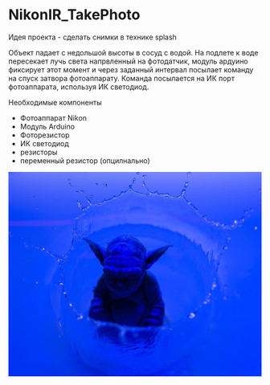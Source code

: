 # NikonIR_TakePhoto

Идея проекта - сделать снимки в технике splash 

Объект падает с недольшой высоты в сосуд с водой. На подлете к воде пересекает лучь света напрвленный на фотодатчик, модуль ардуино фиксирует этот момент и через заданный интервал посылает команду на спуск затвора фотоаппарату. Команда посылается на ИК порт фотоаппарата, используя ИК светодиод.

Необходимые компоненты
 - Фотоаппарат Nikon 
 - Модуль Arduino 
 - Фоторезистор
 - ИК светодиод
 - резисторы
 - переменный резистор (опцилнально)

![PROJECT_PHOTO](https://github.com/alex-anp/NikonIR_TakePhoto/blob/master/photo.jpg)
